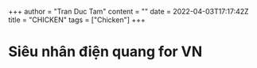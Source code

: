 +++
author = "Tran Duc Tam"
content = ""
date = 2022-04-03T17:17:42Z
title = "CHICKEN"
tags = ["Chicken"]
+++
# Siêu nhân điện quang for VN